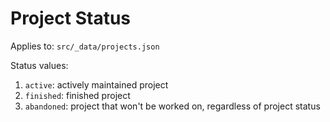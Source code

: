 # Project Status

Applies to: `src/_data/projects.json`

Status values:

1. `active`: actively maintained project
2. `finished`: finished project
3. `abandoned`: project that won't be worked on, regardless of project status
